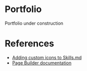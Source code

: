 # Portfolio
Portfolio under construction

# References
- [Adding custom icons to Skills.md](https://www.rollagain.net/post/adding-custom-icons-to-the-hugo-academic-theme/)
- [Page Builder documentation](https://wowchemy.com/docs/page-builder/)